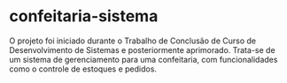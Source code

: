 # confeitaria-sistema
O projeto foi iniciado durante o Trabalho de Conclusão de Curso de Desenvolvimento de Sistemas e posteriormente aprimorado. Trata-se de um sistema de gerenciamento para uma confeitaria, com funcionalidades como o controle de estoques e pedidos.
